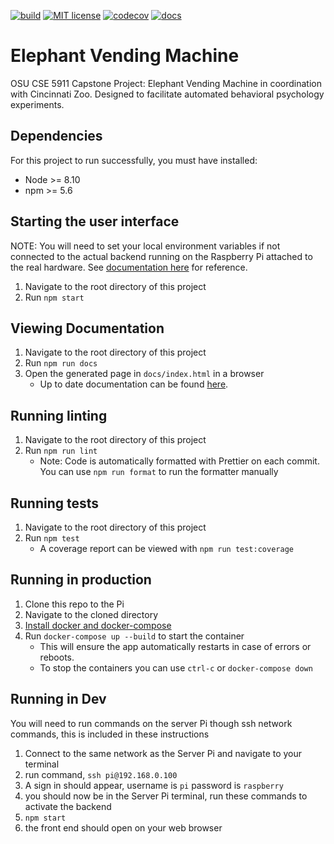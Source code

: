 [![build](https://github.com/Kalafut-organization/elephant_vending_machine_frontend/workflows/build/badge.svg)](https://github.com/Kalafut-organization/elephant_vending_machine_frontend/actions?query=workflow%3Abuild)
[![MIT license](https://img.shields.io/badge/License-MIT-blue.svg)](https://github.com/Kalafut-organization/elephant_vending_machine_frontend/blob/master/LICENSE.md)
[![codecov](https://codecov.io/gh/Kalafut-organization/elephant_vending_machine_frontend/branch/master/graph/badge.svg)](https://codecov.io/gh/Kalafut-organization/elephant_vending_machine_frontend)
[![docs](https://github.com/Kalafut-organization/elephant_vending_machine_frontend/workflows/docs/badge.svg)](https://kalafut-organization.github.io/elephant_vending_machine_frontend/)

# Elephant Vending Machine
OSU CSE 5911 Capstone Project: Elephant Vending Machine in coordination with Cincinnati Zoo. Designed to facilitate automated behavioral psychology experiments.

## Dependencies
For this project to run successfully, you must have installed:
* Node >= 8.10
* npm >= 5.6

## Starting the user interface
NOTE: You will need to set your local environment variables if not connected to the actual backend running on the
Raspberry Pi attached to the real hardware. See [documentation here](https://create-react-app.dev/docs/adding-custom-environment-variables/)
for reference.

1. Navigate to the root directory of this project
1. Run `npm start`

## Viewing Documentation
1. Navigate to the root directory of this project
1. Run `npm run docs`
1. Open the generated page in `docs/index.html` in a browser
    * Up to date documentation can be found [here](https://Kalafut-organization.github.io/elephant_vending_machine_frontend).

## Running linting
1. Navigate to the root directory of this project
1. Run `npm run lint`
    * Note: Code is automatically formatted with Prettier on each commit. You can use `npm run format` to run the formatter manually

## Running tests
1. Navigate to the root directory of this project
1. Run `npm test`
    * A coverage report can be viewed with `npm run test:coverage`

## Running in production
1. Clone this repo to the Pi
1. Navigate to the cloned directory
1. [Install docker and docker-compose](https://dev.to/rohansawant/installing-docker-and-docker-compose-on-the-raspberry-pi-in-5-simple-steps-3mgl)
1. Run `docker-compose up --build` to start the container
    * This will ensure the app automatically restarts in case of errors or reboots.
    * To stop the containers you can use `ctrl-c` or `docker-compose down`
    
## Running in Dev
You will need to run commands on the server Pi though ssh network commands, this is included in these instructions

1. Connect to the same network as the Server Pi and navigate to your terminal
1. run command, `ssh pi@192.168.0.100`
1. A sign in should appear, username is `pi` password is `raspberry`
1. you should now be in the Server Pi terminal, run these commands to activate the backend
1. `npm start`
1. the front end should open on your web browser
